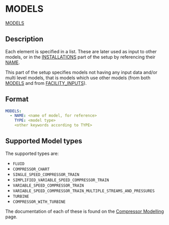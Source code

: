 # MODELS

[MODELS](MODELS)

## Description
Each element is specified in a list. These are later used as input to other models, or in the
[INSTALLATIONS](INSTALLATIONS) part of the setup by referencing their
[NAME](NAME).

This part of the setup specifies models not having any input data and/or multi level models, that is models which use
other models (from both [MODELS](MODELS) and from [FACILITY_INPUTS](FACILITY_INPUTS)).

## Format

~~~~~~~~yaml
MODELS:
  - NAME: <name of model, for reference>
    TYPE: <model type>
    <other keywords according to TYPE>
~~~~~~~~

## Supported Model types

The supported types are:

- `FLUID`
- `COMPRESSOR_CHART`
- `SINGLE_SPEED_COMPRESSOR_TRAIN`
- `SIMPLIFIED_VARIABLE_SPEED_COMPRESSOR_TRAIN`
- `VARIABLE_SPEED_COMPRESSOR_TRAIN`
- `VARIABLE_SPEED_COMPRESSOR_TRAIN_MULTIPLE_STREAMS_AND_PRESSURES`
- `TURBINE`
- `COMPRESSOR_WITH_TURBINE`


The documentation of each of these is found on the [Compressor Modelling](../../modelling/setup/models/compressor_modelling/compressor_models_types/) page.